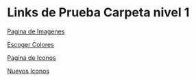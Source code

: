 <h1> Links de Prueba Carpeta nivel 1</h1>

[Pagina de Imagenes](https://unsplash.com/es)

[Escoger Colores](https://imagecolorpicker.com/)

[Pagina de Iconos](https://www.iconfinder.com/)

[Nuevos Iconos](https://www.nfinder.com/hhn.)

